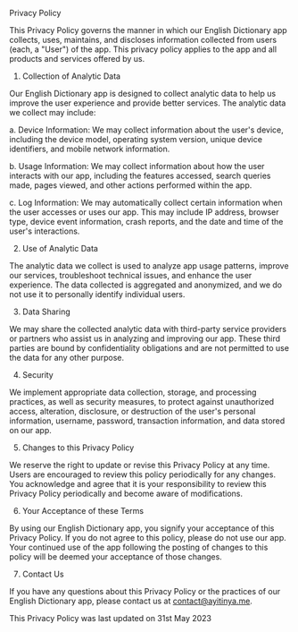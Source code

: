 Privacy Policy

This Privacy Policy governs the manner in which our English Dictionary app collects, uses, maintains, and discloses information collected from users (each, a "User") of the app. This privacy policy applies to the app and all products and services offered by us.

1. Collection of Analytic Data

Our English Dictionary app is designed to collect analytic data to help us improve the user experience and provide better services. The analytic data we collect may include:

a. Device Information: We may collect information about the user's device, including the device model, operating system version, unique device identifiers, and mobile network information.

b. Usage Information: We may collect information about how the user interacts with our app, including the features accessed, search queries made, pages viewed, and other actions performed within the app.

c. Log Information: We may automatically collect certain information when the user accesses or uses our app. This may include IP address, browser type, device event information, crash reports, and the date and time of the user's interactions.

2. Use of Analytic Data

The analytic data we collect is used to analyze app usage patterns, improve our services, troubleshoot technical issues, and enhance the user experience. The data collected is aggregated and anonymized, and we do not use it to personally identify individual users.

3. Data Sharing

We may share the collected analytic data with third-party service providers or partners who assist us in analyzing and improving our app. These third parties are bound by confidentiality obligations and are not permitted to use the data for any other purpose.

4. Security

We implement appropriate data collection, storage, and processing practices, as well as security measures, to protect against unauthorized access, alteration, disclosure, or destruction of the user's personal information, username, password, transaction information, and data stored on our app.

5. Changes to this Privacy Policy

We reserve the right to update or revise this Privacy Policy at any time. Users are encouraged to review this policy periodically for any changes. You acknowledge and agree that it is your responsibility to review this Privacy Policy periodically and become aware of modifications.

6. Your Acceptance of these Terms

By using our English Dictionary app, you signify your acceptance of this Privacy Policy. If you do not agree to this policy, please do not use our app. Your continued use of the app following the posting of changes to this policy will be deemed your acceptance of those changes.

7. Contact Us

If you have any questions about this Privacy Policy or the practices of our English Dictionary app, please contact us at contact@ayitinya.me.

This Privacy Policy was last updated on 31st May 2023
